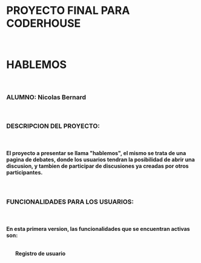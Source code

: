 <H1>PROYECTO FINAL PARA CODERHOUSE</H1>
<BR>
<H1>HABLEMOS</H1>
<BR>
<H3>ALUMNO: Nicolas Bernard</H3>
<br>
<h3>DESCRIPCION DEL PROYECTO:</h3>
<br>
<h4>El proyecto a presentar se llama <b>"hablemos"</b>, el mismo se trata de una pagina de debates, donde los usuarios
tendran la posibilidad de abrir una discusion, y tambien de participar de discusiones ya creadas por otros participantes.</h4>
<BR>
<h3>FUNCIONALIDADES PARA LOS USUARIOS:</h3>
<br>
<h4>En esta primera version, las funcionalidades que se encuentran activas son:
<br>
<br>
<ul>Registro de usuario</ul>
<ul></ul>
</h4>
